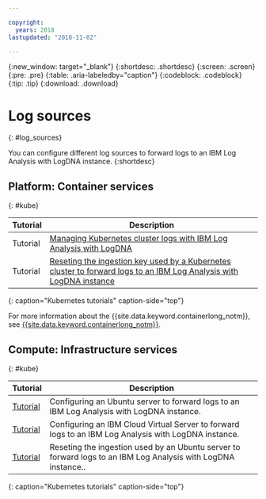 ```yaml
---

copyright:
  years: 2018
lastupdated: "2018-11-02"

---
```


{:new_window: target="_blank"}
{:shortdesc: .shortdesc}
{:screen: .screen}
{:pre: .pre}
{:table: .aria-labeledby="caption"}
{:codeblock: .codeblock}
{:tip: .tip}
{:download: .download}

# Log sources
{: #log_sources}

You can configure different log sources to forward logs to an IBM Log Analysis with LogDNA instance.
{:shortdesc}

## Platform: Container services
{: #kube}

| Tutorial      | Description |
|---------------|-------------|
| Tutorial | [Managing Kubernetes cluster logs with IBM Log Analysis with LogDNA](/docs/services/Log-Analysis-with-LogDNA/tutorials/kube.html#kube)| 
| Tutorial | [Reseting the ingestion key used by a Kubernetes cluster to forward logs to an IBM Log Analysis with LogDNA instance](/docs/services/Log-Analysis-with-LogDNA/tutorials/kube_reset_ingestion.html#kube_reset) | 
{: caption="Kubernetes tutorials" caption-side="top"} 

For more information about the {{site.data.keyword.containerlong_notm}}, see [{{site.data.keyword.containerlong_notm}}](/docs/containers/container_index.html#container_index).


## Compute: Infrastructure services 
{: #kube}

| Tutorial      | Description |
|---------------|-------------|
| [Tutorial ]() | Configuring an Ubuntu server to forward logs to an IBM Log Analysis with LogDNA instance. | 
| [Tutorial ]() | Configuring an IBM Cloud Virtual Server to forward logs to an IBM Log Analysis with LogDNA instance. |
| [Tutorial ]() | Reseting the ingestion used by an Ubuntu server to forward logs to an IBM Log Analysis with LogDNA instance.. | 
{: caption="Kubernetes tutorials" caption-side="top"} 